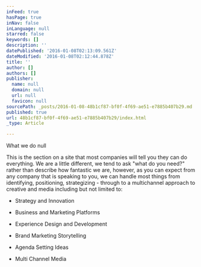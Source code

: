 ```yaml
---
inFeed: true
hasPage: true
inNav: false
inLanguage: null
starred: false
keywords: []
description: ''
datePublished: '2016-01-08T02:13:09.561Z'
dateModified: '2016-01-08T02:12:44.878Z'
title: ''
author: []
authors: []
publisher:
  name: null
  domain: null
  url: null
  favicon: null
sourcePath: _posts/2016-01-08-48b1cf87-bf0f-4f69-ae51-e7885b407b29.md
published: true
url: 48b1cf87-bf0f-4f69-ae51-e7885b407b29/index.html
_type: Article

---
```

What we do
null

This is the section on a site that most companies will tell you they can do everything. We are a little different, we tend to ask "what do you need?" rather than describe how fantastic we are, however, as you can expect from any company that is speaking to you, we can handle most things from identifying, positioning, strategizing - through to a multichannel approach to creative and media including but not limited to:

* Strategy and Innovation

* Business and Marketing Platforms 

* Experience Design and Development

* Brand Marketing Storytelling

* Agenda Setting Ideas 

* Multi Channel Media
